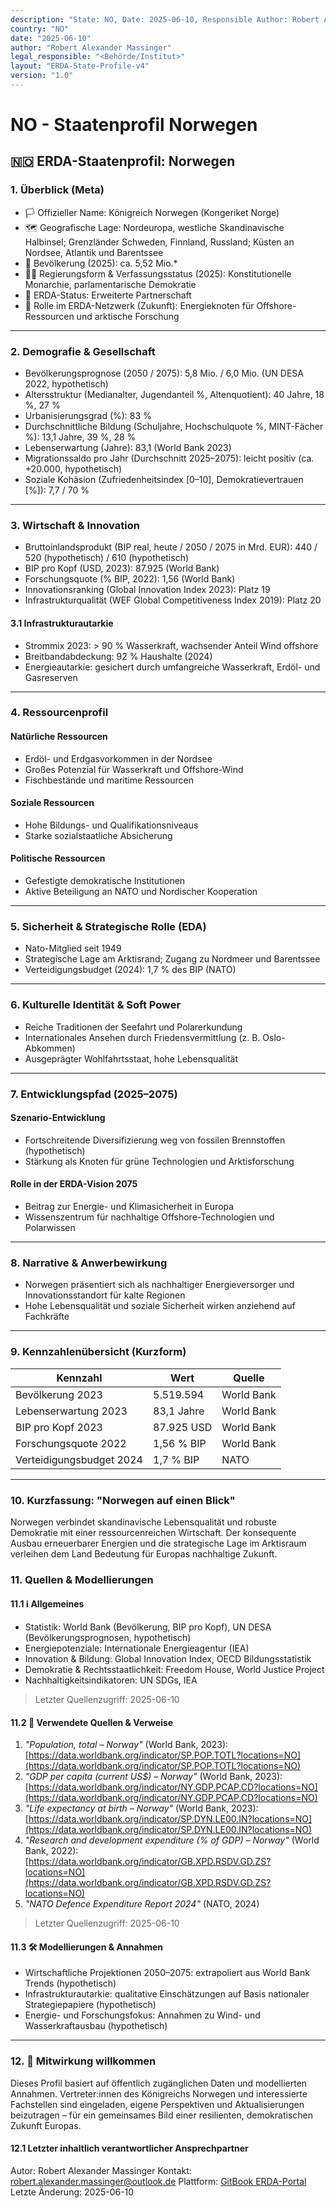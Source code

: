 ```yaml
---
description: "State: NO, Date: 2025-06-10, Responsible Author: Robert Alexander Massinger, if from official or institute: Legal Responsible [Author, Institute, Government]: <Behörde/Institut>"
country: "NO"
date: "2025-06-10"
author: "Robert Alexander Massinger"
legal_responsible: "<Behörde/Institut>"
layout: "ERDA-State-Profile-v4"
version: "1.0"
---
```


# NO - Staatenprofil Norwegen

## 🇳🇴 ERDA-Staatenprofil: Norwegen

### 1. Überblick (Meta)

* 🏳️ Offizieller Name: Königreich Norwegen (Kongeriket Norge)
* 🗺️ Geografische Lage: Nordeuropa, westliche Skandinavische Halbinsel; Grenzländer Schweden, Finnland, Russland; Küsten an Nordsee, Atlantik und Barentssee
* 👥 Bevölkerung (2025): ca. 5,52 Mio.*
* 🧑‍⚖️ Regierungsform & Verfassungsstatus (2025): Konstitutionelle Monarchie, parlamentarische Demokratie
* 📅 ERDA-Status: Erweiterte Partnerschaft
* 🧭 Rolle im ERDA-Netzwerk (Zukunft): Energieknoten für Offshore-Ressourcen und arktische Forschung

***

### 2. Demografie & Gesellschaft

* Bevölkerungsprognose (2050 / 2075): 5,8 Mio. / 6,0 Mio. (UN DESA 2022, hypothetisch)
* Altersstruktur (Medianalter, Jugendanteil %, Altenquotient): 40 Jahre, 18 %, 27 %
* Urbanisierungsgrad (%): 83 %
* Durchschnittliche Bildung (Schuljahre, Hochschulquote %, MINT-Fächer %): 13,1 Jahre, 39 %, 28 %
* Lebenserwartung (Jahre): 83,1 (World Bank 2023)
* Migrationssaldo pro Jahr (Durchschnitt 2025–2075): leicht positiv (ca. +20.000, hypothetisch)
* Soziale Kohäsion (Zufriedenheitsindex [0–10], Demokratievertrauen [%]): 7,7 / 70 %

***

### 3. Wirtschaft & Innovation

* Bruttoinlandsprodukt (BIP real, heute / 2050 / 2075 in Mrd. EUR): 440 / 520 (hypothetisch) / 610 (hypothetisch)
* BIP pro Kopf (USD, 2023): 87.925 (World Bank)
* Forschungsquote (% BIP, 2022): 1,56 (World Bank)
* Innovationsranking (Global Innovation Index 2023): Platz 19
* Infrastrukturqualität (WEF Global Competitiveness Index 2019): Platz 20

#### 3.1 Infrastrukturautarkie

* Strommix 2023: > 90 % Wasserkraft, wachsender Anteil Wind offshore
* Breitbandabdeckung: 92 % Haushalte (2024)
* Energieautarkie: gesichert durch umfangreiche Wasserkraft, Erdöl- und Gasreserven

***

### 4. Ressourcenprofil

#### Natürliche Ressourcen

* Erdöl- und Erdgasvorkommen in der Nordsee
* Großes Potenzial für Wasserkraft und Offshore-Wind
* Fischbestände und maritime Ressourcen

#### Soziale Ressourcen

* Hohe Bildungs- und Qualifikationsniveaus
* Starke sozialstaatliche Absicherung

#### Politische Ressourcen

* Gefestigte demokratische Institutionen
* Aktive Beteiligung an NATO und Nordischer Kooperation

***

### 5. Sicherheit & Strategische Rolle (EDA)

* Nato-Mitglied seit 1949
* Strategische Lage am Arktisrand; Zugang zu Nordmeer und Barentssee
* Verteidigungsbudget (2024): 1,7 % des BIP (NATO)

***

### 6. Kulturelle Identität & Soft Power

* Reiche Traditionen der Seefahrt und Polarerkundung
* Internationales Ansehen durch Friedensvermittlung (z. B. Oslo-Abkommen)
* Ausgeprägter Wohlfahrtsstaat, hohe Lebensqualität

***

### 7. Entwicklungspfad (2025–2075)

#### Szenario-Entwicklung

* Fortschreitende Diversifizierung weg von fossilen Brennstoffen (hypothetisch)
* Stärkung als Knoten für grüne Technologien und Arktisforschung

#### Rolle in der ERDA-Vision 2075

* Beitrag zur Energie- und Klimasicherheit in Europa
* Wissenszentrum für nachhaltige Offshore-Technologien und Polarwissen

***

### 8. Narrative & Anwerbewirkung

* Norwegen präsentiert sich als nachhaltiger Energieversorger und Innovationsstandort für kalte Regionen
* Hohe Lebensqualität und soziale Sicherheit wirken anziehend auf Fachkräfte

***

### 9. Kennzahlenübersicht (Kurzform)

| Kennzahl | Wert | Quelle |
| --- | --- | --- |
| Bevölkerung 2023 | 5.519.594 | World Bank |
| Lebenserwartung 2023 | 83,1 Jahre | World Bank |
| BIP pro Kopf 2023 | 87.925 USD | World Bank |
| Forschungsquote 2022 | 1,56 % BIP | World Bank |
| Verteidigungsbudget 2024 | 1,7 % BIP | NATO |

***

### 10. Kurzfassung: "Norwegen auf einen Blick"

Norwegen verbindet skandinavische Lebensqualität und robuste Demokratie mit einer ressourcenreichen Wirtschaft. Der konsequente Ausbau erneuerbarer Energien und die strategische Lage im Arktisraum verleihen dem Land Bedeutung für Europas nachhaltige Zukunft.

### 11. Quellen & Modellierungen

#### 11.1 ℹ️ Allgemeines

* Statistik: World Bank (Bevölkerung, BIP pro Kopf), UN DESA (Bevölkerungsprognosen, hypothetisch)
* Energiepotenziale: Internationale Energieagentur (IEA)
* Innovation & Bildung: Global Innovation Index, OECD Bildungsstatistik
* Demokratie & Rechtsstaatlichkeit: Freedom House, World Justice Project
* Nachhaltigkeitsindikatoren: UN SDGs, IEA

> Letzter Quellenzugriff: 2025-06-10

#### 11.2 📎 Verwendete Quellen & Verweise

1. _"Population, total – Norway"_ (World Bank, 2023): [https://data.worldbank.org/indicator/SP.POP.TOTL?locations=NO](https://data.worldbank.org/indicator/SP.POP.TOTL?locations=NO)
2. _"GDP per capita (current US$) – Norway"_ (World Bank, 2023): [https://data.worldbank.org/indicator/NY.GDP.PCAP.CD?locations=NO](https://data.worldbank.org/indicator/NY.GDP.PCAP.CD?locations=NO)
3. _"Life expectancy at birth – Norway"_ (World Bank, 2023): [https://data.worldbank.org/indicator/SP.DYN.LE00.IN?locations=NO](https://data.worldbank.org/indicator/SP.DYN.LE00.IN?locations=NO)
4. _"Research and development expenditure (% of GDP) – Norway"_ (World Bank, 2022): [https://data.worldbank.org/indicator/GB.XPD.RSDV.GD.ZS?locations=NO](https://data.worldbank.org/indicator/GB.XPD.RSDV.GD.ZS?locations=NO)
5. _"NATO Defence Expenditure Report 2024"_ (NATO, 2024)

> Letzter Quellenzugriff: 2025-06-10

#### 11.3 🛠️ Modellierungen & Annahmen

* Wirtschaftliche Projektionen 2050–2075: extrapoliert aus World Bank Trends (hypothetisch)
* Infrastrukturautarkie: qualitative Einschätzungen auf Basis nationaler Strategiepapiere (hypothetisch)
* Energie- und Forschungsfokus: Annahmen zu Wind- und Wasserkraftausbau (hypothetisch)

***

### 12. 🤝 Mitwirkung willkommen

Dieses Profil basiert auf öffentlich zugänglichen Daten und modellierten Annahmen. Vertreter:innen des Königreichs Norwegen und interessierte Fachstellen sind eingeladen, eigene Perspektiven und Aktualisierungen beizutragen – für ein gemeinsames Bild einer resilienten, demokratischen Zukunft Europas.

#### 12.1 Letzter inhaltlich verantwortlicher Ansprechpartner
Autor: Robert Alexander Massinger
Kontakt: [robert.alexander.massinger@outlook.de](mailto:robert.alexander.massinger@outlook.de)
Plattform: [GitBook ERDA-Portal](https://app.gitbook.com/o/nt9tg4PqKZ12DXO9pou1/s/vUquUrXlP5zeuZ20Fboy/)
Letzte Änderung: 2025-06-10
